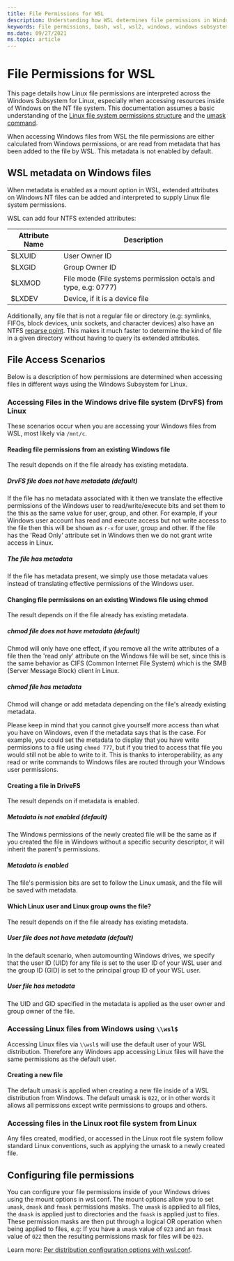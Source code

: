```yaml
---
title: File Permissions for WSL
description: Understanding how WSL determines file permissions in Windows
keywords: File permissions, bash, wsl, wsl2, windows, windows subsystem for linux, windows subsystem, ubuntu, debian, suse, windows 10
ms.date: 09/27/2021
ms.topic: article
---
```


# File Permissions for WSL

This page details how Linux file permissions are interpreted across the Windows Subsystem for Linux, especially when accessing resources inside of Windows on the NT file system. This documentation assumes a basic understanding of the [Linux file system permissions structure](https://wiki.archlinux.org/title/File_permissions_and_attributes) and the [umask command](https://en.wikipedia.org/wiki/Umask).

When accessing Windows files from WSL the file permissions are either calculated from Windows permissions, or are read from metadata that has been added to the file by WSL. This metadata is not enabled by default.

## WSL metadata on Windows files

When metadata is enabled as a mount option in WSL, extended attributes on Windows NT files can be added and interpreted to supply Linux file system permissions.

WSL can add four NTFS extended attributes:

| Attribute Name | Description |
| --- | --- |
| $LXUID | User Owner ID |
| $LXGID | Group Owner ID |
| $LXMOD | File mode (File systems permission octals and type, e.g: 0777) |
| $LXDEV | Device, if it is a device file |

Additionally, any file that is not a regular file or directory (e.g: symlinks, FIFOs, block devices, unix sockets, and character devices) also have an NTFS [reparse point](/windows/win32/fileio/reparse-points). This makes it much faster to determine the kind of file in a given directory without having to query its extended attributes.

## File Access Scenarios

Below is a description of how permissions are determined when accessing files in different ways using the Windows Subsystem for Linux.

### Accessing Files in the Windows drive file system (DrvFS) from Linux

These scenarios occur when you are accessing your Windows files from WSL, most likely via `/mnt/c`.

#### Reading file permissions from an existing Windows file

The result depends on if the file already has existing metadata.

##### DrvFS file does not have metadata (default)

If the file has no metadata associated with it then we translate the effective permissions of the Windows user to read/write/execute bits and set them to the this as the same value for user, group, and other. For example, if your Windows user account has read and execute access but not write access to the file then this will be shown as `r-x` for user, group and other. If the file has the 'Read Only' attribute set in Windows then we do not grant write access in Linux.

##### The file has metadata

If the file has metadata present, we simply use those metadata values instead of translating effective permissions of the Windows user.

#### Changing file permissions on an existing Windows file using chmod

The result depends on if the file already has existing metadata.

##### chmod file does not have metadata (default)

Chmod will only have one effect, if you remove all the write attributes of a file then the 'read only' attribute on the Windows file will be set, since this is the same behavior as CIFS (Common Internet File System) which is the SMB (Server Message Block) client in Linux.

##### chmod file has metadata

Chmod will change or add metadata depending on the file's already existing metadata. 

Please keep in mind that you cannot give yourself more access than what you have on Windows, even if the metadata says that is the case. For example, you could set the metadata to display that you have write permissions to a file using `chmod 777`, but if you tried to access that file you would still not be able to write to it. This is thanks to interoperability, as any read or write commands to Windows files are routed through your Windows user permissions.

#### Creating a file in DriveFS

The result depends on if metadata is enabled.

##### Metadata is not enabled (default)

The Windows permissions of the newly created file will be the same as if you created the file in Windows without a specific security descriptor, it will inherit the parent's permissions.

##### Metadata is enabled

The file's permission bits are set to follow the Linux umask, and the file will be saved with metadata.

#### Which Linux user and Linux group owns the file? 

The result depends on if the file already has existing metadata.

##### User file does not have metadata (default)

In the default scenario, when automounting Windows drives, we specify that the user ID (UID) for any file is set to the user ID of your WSL user and the group ID (GID) is set to the principal group ID of your WSL user.

##### User file has metadata

The UID and GID specified in the metadata is applied as the user owner and group owner of the file.

### Accessing Linux files from Windows using `\\wsl$`

Accessing Linux files via `\\wsl$` will use the default user of your WSL distribution. Therefore any Windows app accessing Linux files will have the same permissions as the default user.

#### Creating a new file

The default umask is applied when creating a new file inside of a WSL distribution from Windows. The default umask is `022`, or in other words it allows all permissions except write permissions to groups and others. 

### Accessing files in the Linux root file system from Linux

Any files created, modified, or accessed in the Linux root file system follow standard Linux conventions, such as applying the umask to a newly created file.

## Configuring file permissions

You can configure your file permissions inside of your Windows drives using the mount options in wsl.conf. The mount options allow you to set `umask`, `dmask` and `fmask` permissions masks. The `umask` is applied to all files, the `dmask` is applied just to directories and the `fmask` is applied just to files. These permission masks are then put through a logical OR operation when being applied to files, e.g: If you have a `umask` value of `023` and an `fmask` value of `022` then the resulting permissions mask for files will be `023`.

Learn more: [Per distribution configuration options with wsl.conf](/windows/wsl/wsl-config#per-distribution-configuration-options-with-wslconf).
